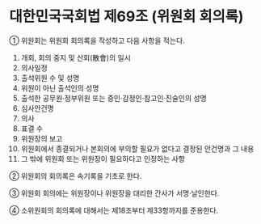 # 대한민국국회법 제69조 (위원회 회의록)

① 위원회는 위원회 회의록을 작성하고 다음 사항을 적는다.  
1. 개회, 회의 중지 및 산회(散會)의 일시  
2. 의사일정  
3. 출석위원 수 및 성명  
4. 위원이 아닌 출석인의 성명  
5. 출석한 공무원·정부위원 또는 증인·감정인·참고인·진술인의 성명  
6. 심사안건명  
7. 의사  
8. 표결 수  
9. 위원장의 보고  
10. 위원회에서 종결되거나 본회의에 부의할 필요가 없다고 결정된 안건명과 그 내용  
11. 그 밖에 위원회 또는 위원장이 필요하다고 인정하는 사항

② 위원회의 회의록은 속기록을 기초로 한다.  

③ 위원회 회의에는 위원장이나 위원장을 대리한 간사가 서명·날인한다.  

④ 소위원회의 회의록에 대해서는 제18조부터 제33항까지를 준용한다.
